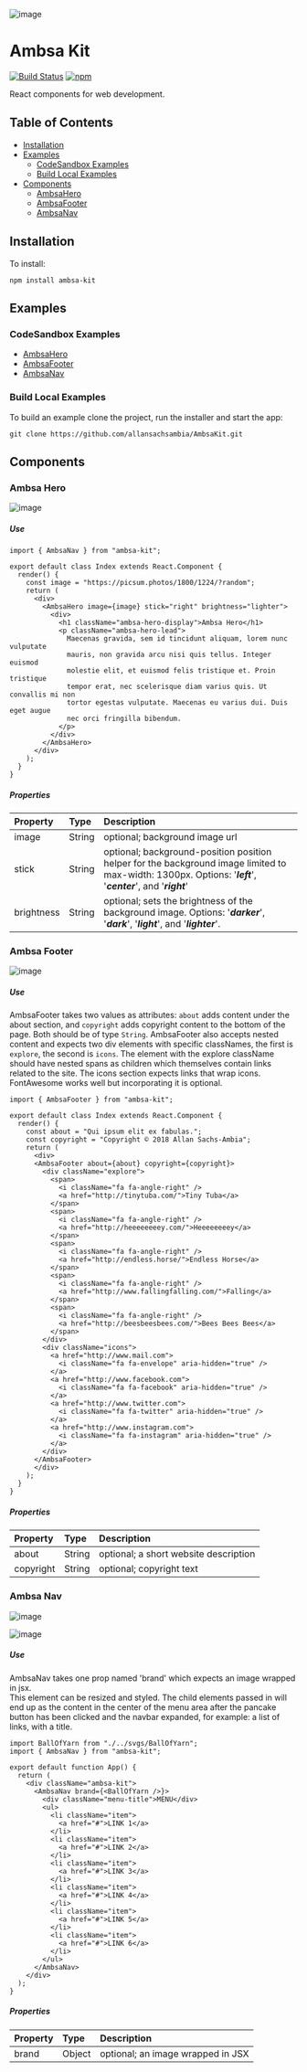 ![image](https://github.com/allansachsambia/AmbsaKit/blob/master/ambsakit-logo-white.png?raw=true)

# Ambsa Kit

[![Build Status](https://travis-ci.org/allansachsambia/AmbsaKit.svg?branch=master)](https://travis-ci.org/allansachsambia/AmbsaKit)
[![npm](https://img.shields.io/npm/v/ambsa-kit.svg?style=flat-square)](https://www.npmjs.com/package/ambsa-kit)

React components for web development.

## Table of Contents

- [Installation](#installation)
- [Examples](#examples)
  - [CodeSandbox Examples](#codesandbox-examples)
  - [Build Local Examples](#build-local-examples)
- [Components](#components)
  - [AmbsaHero](#ambsa-hero)
  - [AmbsaFooter](#ambsa-footer)
  - [AmbsaNav](#ambsa-nav)

## Installation

To install:

```
npm install ambsa-kit
```

## Examples

### CodeSandbox Examples

- [AmbsaHero](https://codesandbox.io/s/w79zppvv7l)
- [AmbsaFooter](https://codesandbox.io/s/wkv6p61748)
- [AmbsaNav](https://codesandbox.io/s/w6zpwkz1vk)

### Build Local Examples

To build an example clone the project, run the installer and start the app:

```
git clone https://github.com/allansachsambia/AmbsaKit.git
```

## Components

### Ambsa Hero

![image](https://github.com/allansachsambia/AmbsaKit/blob/master/_mockups/ambsa-hero/with-children/desktop.png?raw=true)

##### Use

```
import { AmbsaNav } from "ambsa-kit";

export default class Index extends React.Component {
  render() {
    const image = "https://picsum.photos/1800/1224/?random";  
    return (
      <div>
        <AmbsaHero image={image} stick="right" brightness="lighter">
          <div>
            <h1 className="ambsa-hero-display">Ambsa Hero</h1>
            <p className="ambsa-hero-lead">
              Maecenas gravida, sem id tincidunt aliquam, lorem nunc vulputate
              mauris, non gravida arcu nisi quis tellus. Integer euismod
              molestie elit, et euismod felis tristique et. Proin tristique
              tempor erat, nec scelerisque diam varius quis. Ut convallis mi non
              tortor egestas vulputate. Maecenas eu varius dui. Duis eget augue
              nec orci fringilla bibendum.
            </p>
          </div>
        </AmbsaHero>
      </div>
    );
  }
}
```

##### Properties

Property        |       Type            |       Description
:---------------|:----------------------|:--------------------------------
image           | String                | optional; background image url
stick           | String                | optional; background-position position helper for the background image limited to max-width: 1300px.  Options: '***left***', '***center***', and '***right***'
brightness      | String                | optional; sets the brightness of the background image. Options: '***darker***', '***dark***', '***light***', and '***lighter***'.

### Ambsa Footer

![image](https://github.com/allansachsambia/AmbsaKit/blob/master/_mockups/ambsa-footer/desktop.png?raw=true)

##### Use

AmbsaFooter takes two values as attributes: `about` adds content under
the about section, and `copyright` adds copyright content to the bottom of
the page.  Both should be of type `String`.  AmbsaFooter also accepts nested
content and expects two div elements with specific classNames, the first is
`explore`, the second is `icons`.  The element with the explore className should
have nested spans as children which themselves contain links related to the
site.  The icons section expects links that wrap icons.  FontAwesome works
well but incorporating it is optional.

```
import { AmbsaFooter } from "ambsa-kit";

export default class Index extends React.Component {
  render() {
    const about = "Qui ipsum elit ex fabulas.";
    const copyright = "Copyright © 2018 Allan Sachs-Ambia";
    return (
      <div>
      <AmbsaFooter about={about} copyright={copyright}>
        <div className="explore">
          <span>
            <i className="fa fa-angle-right" />
            <a href="http://tinytuba.com/">Tiny Tuba</a>
          </span>
          <span>
            <i className="fa fa-angle-right" />
            <a href="http://heeeeeeeey.com/">Heeeeeeeey</a>
          </span>
          <span>
            <i className="fa fa-angle-right" />
            <a href="http://endless.horse/">Endless Horse</a>
          </span>
          <span>
            <i className="fa fa-angle-right" />
            <a href="http://www.fallingfalling.com/">Falling</a>
          </span>
          <span>
            <i className="fa fa-angle-right" />
            <a href="http://beesbeesbees.com/">Bees Bees Bees</a>
          </span>
        </div>
        <div className="icons">
          <a href="http://www.mail.com">
            <i className="fa fa-envelope" aria-hidden="true" />
          </a>
          <a href="http://www.facebook.com">
            <i className="fa fa-facebook" aria-hidden="true" />
          </a>
          <a href="http://www.twitter.com">
            <i className="fa fa-twitter" aria-hidden="true" />
          </a>
          <a href="http://www.instagram.com">
            <i className="fa fa-instagram" aria-hidden="true" />
          </a>
        </div>
      </AmbsaFooter>
      </div>
    );
  }
}
```

##### Properties

Property        |       Type            |       Description
:---------------|:----------------------|:--------------------------------
about           | String                | optional; a short website description
copyright       | String                | optional; copyright text

### Ambsa Nav

<!-- Pending -->
![image](https://github.com/allansachsambia/AmbsaKit/blob/master/_mockups/ambsa-nav/ambsa-nav-closed.png?raw=true)

![image](https://github.com/allansachsambia/AmbsaKit/blob/master/_mockups/ambsa-nav/ambsa-nav-opened.png?raw=true)

##### Use

AmbsaNav takes one prop named 'brand' which expects an image wrapped in jsx.  
This element can be resized and styled. The child elements passed in will end
up as the content in the center of the menu area after the pancake button has
been clicked and the navbar expanded, for example: a list of links, with a
title.

```
import BallOfYarn from "./../svgs/BallOfYarn";
import { AmbsaNav } from "ambsa-kit";

export default function App() {
  return (
    <div className="ambsa-kit">
      <AmbsaNav brand={<BallOfYarn />}>
        <div className="menu-title">MENU</div>
        <ul>
          <li className="item">
            <a href="#">LINK 1</a>
          </li>
          <li className="item">
            <a href="#">LINK 2</a>
          </li>
          <li className="item">
            <a href="#">LINK 3</a>
          </li>
          <li className="item">
            <a href="#">LINK 4</a>
          </li>
          <li className="item">
            <a href="#">LINK 5</a>
          </li>
          <li className="item">
            <a href="#">LINK 6</a>
          </li>
        </ul>
      </AmbsaNav>
    </div>
  );
}

```

##### Properties

Property        |       Type            |       Description
:---------------|:----------------------|:--------------------------------
brand           | Object                | optional; an image wrapped in JSX
